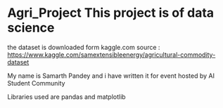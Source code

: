 # Agri_Project This project is of data science 

the dataset is downloaded form kaggle.com source : https://www.kaggle.com/samextensibleenergy/agricultural-commodity-dataset

My name is Samarth Pandey and i have written it for event hosted by AI Student Community 

Libraries used are pandas and matplotlib 
